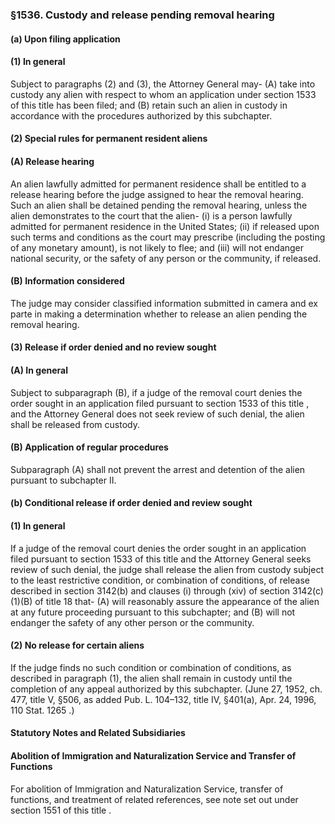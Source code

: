 <!--
url: https://uscode.house.gov/view.xhtml?req=granuleid:USC-prelim-title8-section1536&num=0&edition=prelim
date_accessed: 2024-07-28 23:46:22
-->
### §1536\. Custody and release pending removal hearing
#### (a) Upon filing application
#### (1\) In general
 Subject to paragraphs (2\) and (3\), the Attorney General may\-
 (A) take into custody any alien with respect to whom an application under
 section 1533 of this title
 has been filed; and
 (B) retain such an alien in custody in accordance with the procedures authorized by this subchapter.
#### (2\) Special rules for permanent resident aliens
#### (A) Release hearing
 An alien lawfully admitted for permanent residence shall be entitled to a release hearing before the judge assigned to hear the removal hearing. Such an alien shall be detained pending the removal hearing, unless the alien demonstrates to the court that the alien\-
 (i) is a person lawfully admitted for permanent residence in the United States;
 (ii) if released upon such terms and conditions as the court may prescribe (including the posting of any monetary amount), is not likely to flee; and
 (iii) will not endanger national security, or the safety of any person or the community, if released.
#### (B) Information considered
 The judge may consider classified information submitted in camera and ex parte in making a determination whether to release an alien pending the removal hearing.
#### (3\) Release if order denied and no review sought
#### (A) In general
 Subject to subparagraph (B), if a judge of the removal court denies the order sought in an application filed pursuant to
 section 1533 of this title
 , and the Attorney General does not seek review of such denial, the alien shall be released from custody.
#### (B) Application of regular procedures
 Subparagraph (A) shall not prevent the arrest and detention of the alien pursuant to subchapter II.
#### (b) Conditional release if order denied and review sought
#### (1\) In general
 If a judge of the removal court denies the order sought in an application filed pursuant to
 section 1533 of this title
 and the Attorney General seeks review of such denial, the judge shall release the alien from custody subject to the least restrictive condition, or combination of conditions, of release described in section 3142(b) and clauses (i) through (xiv) of
 section 3142(c)(1\)(B) of title 18
 that\-
 (A) will reasonably assure the appearance of the alien at any future proceeding pursuant to this subchapter; and
 (B) will not endanger the safety of any other person or the community.
#### (2\) No release for certain aliens
 If the judge finds no such condition or combination of conditions, as described in paragraph (1\), the alien shall remain in custody until the completion of any appeal authorized by this subchapter.
 (June 27, 1952, ch. 477, title V, §506, as added
 Pub. L. 104–132,
 title IV, §401(a), Apr. 24, 1996,
 110 Stat. 1265
 .)
#### **Statutory Notes and Related Subsidiaries**
#### Abolition of Immigration and Naturalization Service and Transfer of Functions
 For abolition of Immigration and Naturalization Service, transfer of functions, and treatment of related references, see note set out under
 section 1551 of this title
 .

